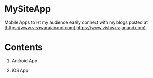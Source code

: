 # MySiteApp

Mobile Apps to let my audience easily connect with my blogs posted at [https://www.vishwarajanand.com](https://www.vishwarajanand.com).

# Contents

1. Android App 

2. iOS App
